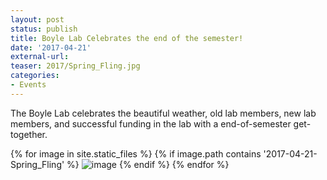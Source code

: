 ```yaml
---
layout: post
status: publish
title: Boyle Lab Celebrates the end of the semester!
date: '2017-04-21'
external-url:
teaser: 2017/Spring_Fling.jpg
categories:
- Events
---
```


The Boyle Lab celebrates the beautiful weather, old lab members, new lab members, and successful funding in the lab with a end-of-semester get-together.

<div>
{% for image in site.static_files %}
    {% if image.path contains '2017-04-21-Spring_Fling' %}
        <img src="{{ site.baseurl }}{{ image.path }}" alt="image" />
    {% endif %}
{% endfor %}
</div>
